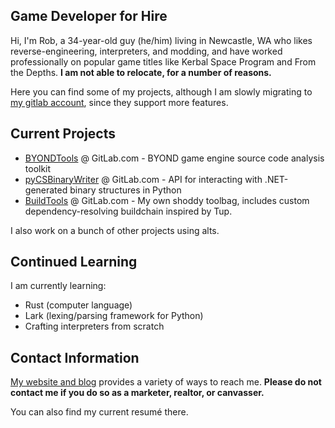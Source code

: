 ## Game Developer for Hire

Hi, I'm Rob, a 34-year-old guy (he/him) living in Newcastle, WA who likes reverse-engineering, interpreters, and modding, and have worked professionally on popular game titles like Kerbal Space Program and From the Depths. **I am not able to relocate, for a number of reasons.**

Here you can find some of my projects, although I am slowly migrating to [my gitlab account](https://gitlab.com/N3X15), since they support more features.

## Current Projects

 * [BYONDTools](https://gitlab.com/N3X15/ByondTools) @ GitLab.com - BYOND game engine source code analysis toolkit
 * [pyCSBinaryWriter](https://gitlab.com/N3X15/pycsbinarywriter) @ GitLab.com - API for interacting with .NET-generated binary structures in Python
 * [BuildTools](https://gitlab.com/N3X15/python-build-tools) @ GitLab.com - My own shoddy toolbag, includes custom dependency-resolving buildchain inspired by Tup.

I also work on a bunch of other projects using alts.

## Continued Learning

I am currently learning:

 * Rust (computer language)
 * Lark (lexing/parsing framework for Python)
 * Crafting interpreters from scratch

## Contact Information

[My website and blog](https://nexisonline.net) provides a variety of ways to reach me.  **Please do not contact me if you do so as a marketer, realtor, or canvasser.**

You can also find my current resumé there.
